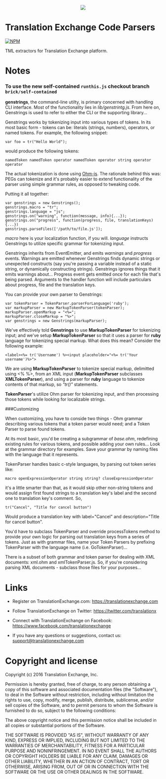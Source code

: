 <p align="center">
  <img src="https://avatars0.githubusercontent.com/u/1316274?v=3&s=200">
</p>

Translation Exchange Code Parsers
===

[![NPM](https://nodei.co/npm/trex-parsers.png?downloads=true)](https://nodei.co/npm/trex-parsers)

TML extractors for Translation Exchange platform.


Notes
==================
### To use the new self-contained `runthis.js` checkout branch `brick/self-contained`

__genstrings__, the command-line utilty, is primary concerned with handling CLI interface. Most of the functionality lies in _lib/genstrintg.js_. From here on, Genstrings is used to refer to either the CLI or the supporting library...

Genstrings works by tokenizing input into various types of tokens. In its most basic form - tokens can be: literals (strings, numbers), operators, or named tokens. For example, the following snippet:

```
var foo = tr("Hello World");
```

would produce the following tokens:

```
namedToken namedToken operator namedToken operator string operator operator
```

The actual tokenization is done using [Ohm-js](https://github.com/cdglabs/ohm). The rationale behind this was: PEGs can tokenize and it's probably easier to extend functionality of the parser using simple grammar rules, as opposed to tweaking code.

Putting it all together:

```
var genstrings = new Genstrings();
genstrings.macro = "tr";
genstrings.language = "js";
genstrings.on("warning", function(message, info){...});
genstrings.on("progress", function(progress, file, translationKeys) {...})
genstrings.parseFiles(['/path/to/file.js']);
```

_macro_ here is your localization function, if you will. _language_ instructs Genstrings to utilize specific grammar for tokenizing input.

Genstrings inherits from EventEmitter, and emits _warnings_ and _progress_ events. Warnings are emitted whenever Genstrings finds dynamic strings or unexpected constructs (say you're passing a variable instead of a static string, or dynamically constructing strings). Genstrings ignores things that it emits warnings about... Progress event gets emitted once for each file that's being parsed. Arguments to the handler function will include particulars about progress, file and the translation keys.

You can provide your own parser to Genstrings:

```
var tokenParser = TokenParser.parserForLanguage('ruby');
var markupParser = new MarkupTokenParser(tokenParser);
markupParser.openMarkup = "<%=";
markupParser.closeMarkup = "%>";
var genstrings = new Genstrings(markupParser);
```

We've effectively told __Genstrings__ to use __MarkupTokenParser__ for tokenizing input; and we've setup __MarkupTokenParser__ so that it uses a parser for __ruby__ language for tokenizing special markup. What does this mean? Consider the following example:

```
<label><%= tr('Username') %><input placeholder="<%= tr('Your username')%>">
```

We are using __MarkupTokenParser__ to tokenize special markup, delimitted using <% %>, from an XML input (__MarkupTokenParser__ subclasses __XMLTokenParser__), and using a parser for __ruby__ language to tokenize contents of that markup, so _"tr()"_ statements.

__TokenParser__'s utilize Ohm parser for tokenizing input, and then processing those tokens while looking for localizable strings.

###Customizing

When customizing, you have to conside two things - Ohm grammar describing various tokens that a token parser would need; and a Token Parser to parse found tokens.

At its most basic, you'd be creating a subgrammar of _base.ohm_, redefining existing rules for various tokens, and possible adding your own rules... Look at the grammar directory for examples. Save your grammar by naming files with the language that it represents.

TokenParser handles basic c-style languages, by parsing out token series like:

```
macro openExpressionOperator string string? closeExpressionOperator
```

it's a little smarter than that, as it would skip other non-string tokens and would assign first found strings to a translation key's label and the second one to translation key's comment. So,

```
tr("Cancel", "Title for cancel button")
```

Would produce a translation key with label="Cancel" and description="Title for cancel button".

You'd have to subclass TokenParser and override processTokens method to provide your own logic for parsing out translation keys from a series of tokens. Just as with grammar files, name your Token Parsers by prefixing TokenParser with the language name (i.e. GoTokenParser)...

There is a subset of both grammar and token parser for dealing with XML documents: xml.ohm and xmlTokenParser.js. So, if you're considering parsing XML documents - subclass those files for your purposes...


Links
==================

* Register on TranslationExchange.com: https://translationexchange.com

* Follow TranslationExchange on Twitter: https://twitter.com/translationx

* Connect with TranslationExchange on Facebook: https://www.facebook.com/translationexchange

* If you have any questions or suggestions, contact us: support@translationexchange.com


Copyright and license
==================

Copyright (c) 2016 Translation Exchange, Inc.

Permission is hereby granted, free of charge, to any person obtaining
a copy of this software and associated documentation files (the
"Software"), to deal in the Software without restriction, including
without limitation the rights to use, copy, modify, merge, publish,
distribute, sublicense, and/or sell copies of the Software, and to
permit persons to whom the Software is furnished to do so, subject to
the following conditions:

The above copyright notice and this permission notice shall be
included in all copies or substantial portions of the Software.

THE SOFTWARE IS PROVIDED "AS IS", WITHOUT WARRANTY OF ANY KIND,
EXPRESS OR IMPLIED, INCLUDING BUT NOT LIMITED TO THE WARRANTIES OF
MERCHANTABILITY, FITNESS FOR A PARTICULAR PURPOSE AND
NONINFRINGEMENT. IN NO EVENT SHALL THE AUTHORS OR COPYRIGHT HOLDERS BE
LIABLE FOR ANY CLAIM, DAMAGES OR OTHER LIABILITY, WHETHER IN AN ACTION
OF CONTRACT, TORT OR OTHERWISE, ARISING FROM, OUT OF OR IN CONNECTION
WITH THE SOFTWARE OR THE USE OR OTHER DEALINGS IN THE SOFTWARE.
